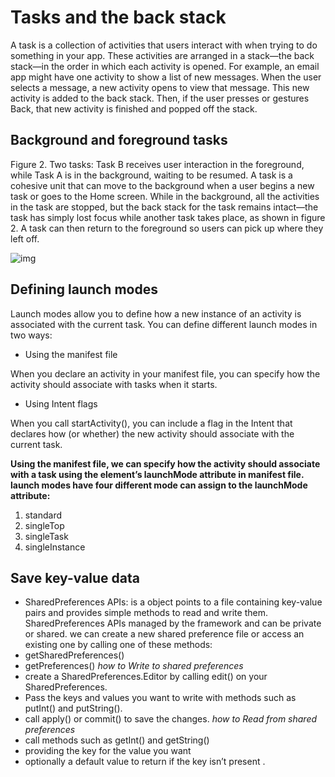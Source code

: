 # Tasks and the back stack 

A task is a collection of activities that users interact with when trying to do something in your app. These activities are arranged in a stack—the back stack—in the order in which each activity is opened. For example, an email app might have one activity to show a list of new messages. When the user selects a message, a new activity opens to view that message. This new activity is added to the back stack. Then, if the user presses or gestures Back, that new activity is finished and popped off the stack.

## Background and foreground tasks

Figure 2. Two tasks: Task B receives user interaction in the foreground, while Task A is in the background, waiting to be resumed.
A task is a cohesive unit that can move to the background when a user begins a new task or goes to the Home screen. While in the background, all the activities in the task are stopped, but the back stack for the task remains intact—the task has simply lost focus while another task takes place, as shown in figure 2. A task can then return to the foreground so users can pick up where they left off.

![img](https://developer.android.com/images/fundamentals/diagram_multitasking.png)


## Defining launch modes
Launch modes allow you to define how a new instance of an activity is associated with the current task. You can define different launch modes in two ways:

* Using the manifest file

When you declare an activity in your manifest file, you can specify how the activity should associate with tasks when it starts.

* Using Intent flags

When you call startActivity(), you can include a flag in the Intent that declares how (or whether) the new activity should associate with the current task.

**Using the manifest file, we can specify how the activity should associate with a task using the element’s launchMode attribute in manifest file. launch modes have four different mode can assign to the launchMode attribute:**

1. standard
2. singleTop
3. singleTask
4. singleInstance

## Save key-value data
* SharedPreferences APIs: is a object points to a file containing key-value pairs and provides simple methods to read and write them.
SharedPreferences APIs managed by the framework and can be private or shared.
we can create a new shared preference file or access an existing one by calling one of these methods:
* getSharedPreferences()
* getPreferences()
*how to Write to shared preferences*
* create a SharedPreferences.Editor by calling edit() on your SharedPreferences.
* Pass the keys and values you want to write with methods such as putInt() and putString().
* call apply() or commit() to save the changes.
*how to Read from shared preferences*
* call methods such as getInt() and getString()
* providing the key for the value you want
* optionally a default value to return if the key isn’t present .